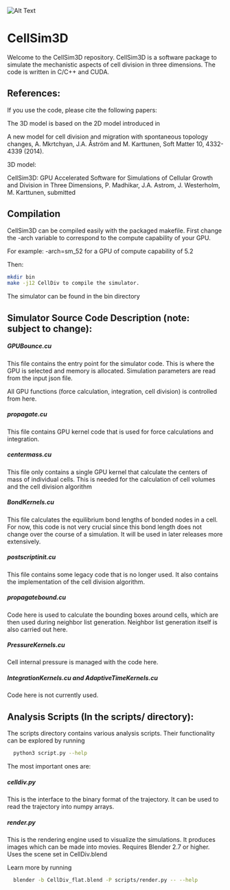 ![Alt Text](https://github.com/SoftSimu/CellSim3D/images/mov.gif)

# CellSim3D
Welcome to the CellSim3D repository. CellSim3D is a software package to simulate the mechanistic aspects of cell division in three dimensions. The code is written in C/C++ and CUDA.

## References:

If you use the code, please cite the following papers:

The 3D model is based on the 2D model introduced in

A new model for cell division and migration with spontaneous topology changes, A. Mkrtchyan, J.A. Åström and M. Karttunen, Soft Matter 10, 4332-4339 (2014).

3D model:

CellSim3D: GPU Accelerated Software for Simulations of Cellular Growth and Division in Three Dimensions,
P. Madhikar, J.A. Astrom, J. Westerholm, M. Karttunen, submitted

## Compilation
CellSim3D can be compiled easily with the packaged makefile. First
change the -arch variable to correspond to the compute capability of
your GPU.

For example: -arch=sm_52 for a GPU of compute capability of 5.2

Then:


~~~bash
mkdir bin
make -j12 CellDiv to compile the simulator.
~~~

The simulator can be found in the bin directory


## Simulator Source Code Description (note: subject to change):

##### GPUBounce.cu

This file contains the entry point for the simulator code. This is
where the GPU is selected and memory is allocated. Simulation
parameters are read from the input json file.

All GPU functions (force calculation, integration, cell division) is
controlled from here.

##### propagate.cu

This file contains GPU kernel code that is used for force
calculations and integration.

##### centermass.cu

This file only contains a single GPU kernel that calculate the
centers of mass of individual cells. This is needed for the
calculation of cell volumes and the cell division algorithm

##### BondKernels.cu

This file calculates the equilibrium bond lengths of bonded nodes in
a cell. For now, this code is not very crucial since this bond
length does not change over the course of a simulation. It will be
used in later releases more extensively.

##### postscriptinit.cu

This file contains some legacy code that is no longer used. It also
contains the implementation of the cell division algorithm.

##### propagatebound.cu

Code here is used to calculate the bounding boxes around cells,
which are then used during neighbor list generation. Neighbor list
generation itself is also carried out here.

##### PressureKernels.cu

Cell internal pressure is managed with the code here.

##### IntegrationKernels.cu and AdaptiveTimeKernels.cu

Code here is not currently used.

## Analysis Scripts (In the scripts/ directory):
The scripts directory contains various analysis scripts. Their
functionality can be explored by running

~~~bash
  python3 script.py --help
~~~

The most important ones are:

##### celldiv.py

This is the interface to the binary format of the trajectory. It can
be used to read the trajectory into numpy arrays.

##### render.py

This is the rendering engine used to visualize the simulations. It
produces images which can be made into movies. Requires Blender 2.7 or
higher. Uses the scene set in CellDiv.blend

Learn more by running

~~~bash
  blender -b CellDiv_flat.blend -P scripts/render.py -- --help
~~~

